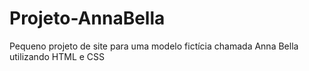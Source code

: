 # Projeto-AnnaBella
Pequeno projeto de site para uma modelo fictícia chamada Anna Bella utilizando HTML e CSS
